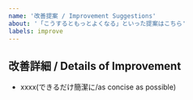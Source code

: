 ```yaml
---
name: '改善提案 / Improvement Suggestions'
about: '「こうするともっとよくなる」といった提案はこちら'
labels: improve
---
```


## 改善詳細 / Details of Improvement
- xxxx(できるだけ簡潔に/as concise as possible)
